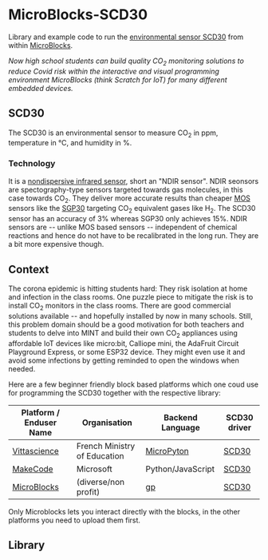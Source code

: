 # MicroBlocks-SCD30
Library and example code to run the [environmental sensor SCD30](https://www.sensirion.com/en/environmental-sensors/carbon-dioxide-sensors/carbon-dioxide-sensors-scd30/) from within [MicroBlocks](https://microblocks.fun). 

*Now high school students can build quality CO<sub>2</sub> monitoring solutions to reduce Covid risk within the interactive and visual programming environment MicroBlocks (think Scratch for IoT) for many different embedded devices.* 

## SCD30
The SCD30 is an environmental sensor to measure CO<sub>2</sub> in ppm, temperature in °C, and humidity in %.

### Technology
It is a [nondispersive infrared sensor](https://en.wikipedia.org/wiki/Nondispersive_infrared_sensor), short an "NDIR sensor".
NDIR seonsors are spectography-type sensors targeted towards gas molecules, in this case towards CO<sub>2</sub>. They deliver more accurate results than cheaper [MOS](https://en.wikipedia.org/wiki/Carbon_dioxide_sensor) sensors like the [SGP30](https://www.sensirion.com/en/environmental-sensors/gas-sensors/sgp30/) targeting CO<sub>2</sub> equivalent gases like H<sub>2</sub>. The SCD30 sensor has an accuracy of 3% whereas SGP30 only achieves 15%. NDIR sensors are -- unlike MOS based sensors  -- independent of chemical reactions and hence do not have to be recalibrated in the long run. They are a bit more expensive though.

## Context
The corona epidemic is hitting students hard: They risk isolation at home and infection in the class rooms. One puzzle piece to mitigate the risk is to install CO<sub>2</sub> monitors in the class rooms. There are good commercial solutions available -- and hopefully installed by now in many schools. Still, this problem domain should be a good motivation for both teachers and students to delve into MINT and build their own CO<sub>2</sub> appliances using affordable IoT devices like micro:bit, Calliope mini, the AdaFruit Circuit Playground Express, or some ESP32 device. They might even use it and avoid some infections by getting reminded to open the windows when needed.

Here are a few beginner friendly block based platforms which one coud use for programming the SCD30 together with the respective library:

|Platform / Enduser Name|Organisation|Backend Language|SCD30 driver|
| --- | --- | --- | --- | 
|[Vittascience](https://en.vittascience.com)|French Ministry of Education|[MicroPyton](https://micropython.org)|[SCD30](https://github.com/vittascience/microbit-libraries/blob/master/scd30.py)|
|[MakeCode](https://www.microsoft.com/en-us/makecode)|Microsoft|Python/JavaScript|[SCD30](https://github.com/calliope-mini/pxt-SCD30)|
|[MicroBlocks](https://microblocks.fun)|(diverse/non profit)|[gp](https://gpblocks.org/about/)|[SCD30](https://github.com/MarkusGaelli/MicroBlocks-SCD30/blob/main/scd30.ubl)|

Only Microblocks lets you interact directly with the blocks, in the other platforms you need to upload them first.

## Library




